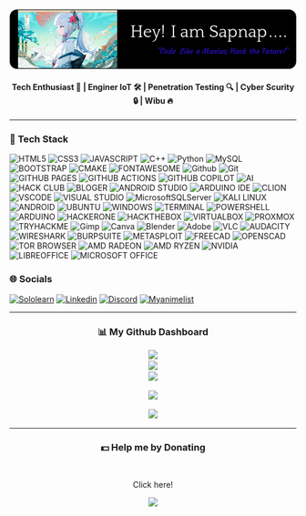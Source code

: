 <div align="center">
    <img src="Image_README/github-profile-3.png">
</div>
<h4 align="center">
    <strong>Tech Enthusiast 🤖 | Enginer IoT 🛠️ | Penetration Testing 🔍 | Cyber Scurity 🔒 | Wibu 🔥</strong>
</h4>

---
<h3>📓 Tech Stack</h3>

![HTML5](https://img.shields.io/badge/HTML5-E34F26?style=for-the-badge&logo=html5&logoColor=white) ![CSS3](https://img.shields.io/badge/CSS3-1572B6?style=for-the-badge&logo=css3&logoColor=white) ![JAVASCRIPT](https://img.shields.io/badge/JavaScript-323330?style=for-the-badge&logo=javascript&logoColor=F7DF1E) ![C++](https://img.shields.io/badge/C%2B%2B-00599C?style=for-the-badge&logo=c%2B%2B&logoColor=white) ![Python](https://img.shields.io/badge/python-3670A0?style=for-the-badge&logo=python&logoColor=ffdd54) ![MySQL](https://img.shields.io/badge/mysql-4479A1.svg?style=for-the-badge&logo=mysql&logoColor=white) ![BOOTSTRAP](https://img.shields.io/badge/Bootstrap-563D7C?style=for-the-badge&logo=bootstrap&logoColor=white) ![CMAKE](https://img.shields.io/badge/CMake-064F8C?style=for-the-badge&logo=cmake&logoColor=white) ![FONTAWESOME](https://img.shields.io/badge/Font_Awesome-339AF0?style=for-the-badge&logo=fontawesome&logoColor=white) ![Github](https://img.shields.io/badge/GitHub-100000?style=for-the-badge&logo=github&logoColor=white) ![Git](https://img.shields.io/badge/git-%23F05033.svg?style=for-the-badge&logo=git&logoColor=white) ![GITHUB PAGES](https://img.shields.io/badge/GitHub%20Pages-222222?style=for-the-badge&logo=GitHub%20Pages&logoColor=white) ![GITHUB ACTIONS](https://img.shields.io/badge/Github%20Actions-282a2e?style=for-the-badge&logo=githubactions&logoColor=367cfe) ![GITHUB COPILOT](https://img.shields.io/badge/github%20copilot-000000?style=for-the-badge&logo=githubcopilot&logoColor=white) ![AI](https://img.shields.io/badge/AI-77ffff?style=for-the-badge&logo=ai&logoColor=black) ![HACK CLUB](https://img.shields.io/badge/Hack%20Club-EC3750?style=for-the-badge&logo=Hack%20Club&logoColor=white) ![BLOGER](https://img.shields.io/badge/Blogger-FF5722?style=for-the-badge&logo=blogger&logoColor=white) ![ANDROID STUDIO](https://img.shields.io/badge/Android_Studio-3DDC84?style=for-the-badge&logo=android-studio&logoColor=white) ![ARDUINO IDE](https://img.shields.io/badge/Arduino_IDE-00979D?style=for-the-badge&logo=arduino&logoColor=white) ![CLION](https://img.shields.io/badge/CLion-000000?style=for-the-badge&logo=clion&logoColor=white) ![VSCODE](https://img.shields.io/badge/VSCode-0078D4?style=for-the-badge&logo=visual%20studio%20code&logoColor=white) ![VISUAL STUDIO](https://img.shields.io/badge/Visual_Studio-5C2D91?style=for-the-badge&logo=visual%20studio&logoColor=white) ![MicrosoftSQLServer](https://img.shields.io/badge/Microsoft%20SQL%20Server-CC2927?style=for-the-badge&logo=microsoft%20sql%20server&logoColor=white) ![KALI LINUX](https://img.shields.io/badge/Kali_Linux-00599c?style=for-the-badge&logo=kali-linux&logoColor=white) ![ANDROID](https://img.shields.io/badge/Android-3DDC84?style=for-the-badge&logo=android&logoColor=white) ![UBUNTU](https://img.shields.io/badge/Ubuntu-E95420?style=for-the-badge&logo=ubuntu&logoColor=white) ![WINDOWS](https://img.shields.io/badge/Windows-0078D6?style=for-the-badge&logo=windows&logoColor=white) ![TERMINAL](https://img.shields.io/badge/Terminal-0000CC?style=for-the-badge&logo=terminal&logoColor=white) ![POWERSHELL](https://img.shields.io/badge/powershell-5391FE?style=for-the-badge&logo=powershell&logoColor=white) ![ARDUINO](https://img.shields.io/badge/Arduino-00979D?style=for-the-badge&logo=Arduino&logoColor=white) ![HACKERONE](https://img.shields.io/badge/Hackerone-494649?style=for-the-badge&logo=hackerone&logoColor=white) ![HACKTHEBOX](https://img.shields.io/badge/HackTheBox-111927?style=for-the-badge&logo=Hack%20The%20Box&logoColor=9FEF00) ![VIRTUALBOX](https://img.shields.io/badge/VirtualBox-21416b?style=for-the-badge&logo=VirtualBox&logoColor=orange) ![PROXMOX](https://img.shields.io/badge/Proxmox-E57000?style=for-the-badge&logo=proxmox&logoColor=white) ![TRYHACKME](https://img.shields.io/badge/TryHackMe-212C42?style=for-the-badge&logo=TryHackMe&logoColor=white) ![Gimp](https://img.shields.io/badge/Gimp-657D8B?style=for-the-badge&logo=gimp&logoColor=FFFFFF) ![Canva](https://img.shields.io/badge/Canva-%2300C4CC.svg?style=for-the-badge&logo=Canva&logoColor=white) ![Blender](https://img.shields.io/badge/blender-%23F5792A.svg?style=for-the-badge&logo=blender&logoColor=white) ![Adobe](https://img.shields.io/badge/adobe-%23FF0000.svg?style=for-the-badge&logo=adobe&logoColor=white) ![VLC](https://img.shields.io/badge/VLC-FF8800?style=for-the-badge&logo=vlcmediaplayer&logoColor=white) ![AUDACITY](https://img.shields.io/badge/Audacity-0000CC?style=for-the-badge&logo=audacity&logoColor=white) ![WIRESHARK](https://img.shields.io/badge/Wireshark-1679A7?style=for-the-badge&logo=Wireshark&logoColor=white) ![BURPSUITE](https://img.shields.io/badge/burpsuite-FF6633?style=for-the-badge&logo=burpsuite&logoColor=white) ![METASPLOIT](https://img.shields.io/badge/metasploit-2596CD?style=for-the-badge&logo=metasploit&logoColor=white) ![FREECAD](https://img.shields.io/badge/freecad-%23FF0000.svg?style=for-the-badge&logo=freecad&logoColor=white) ![OPENSCAD](https://img.shields.io/badge/openscad-E57000?style=for-the-badge&logo=openscad&logoColor=brown) ![TOR BROWSER](https://img.shields.io/badge/Tor_Browser-7D4698?style=for-the-badge&logo=Tor-Browser&logoColor=white) ![AMD RADEON](https://img.shields.io/badge/AMD%20Radeon_RX_5500-ED1C24?style=for-the-badge&logo=amd&logoColor=white) ![AMD RYZEN](https://img.shields.io/badge/AMD%20Ryzen_7_3800X-ED1C24?style=for-the-badge&logo=amd&logoColor=white) ![NVIDIA](https://img.shields.io/badge/NVIDIA-GTX1650-76B900?style=for-the-badge&logo=nvidia&logoColor=white) ![LIBREOFFICE](https://img.shields.io/badge/LibreOffice-18A303?style=for-the-badge&logo=LibreOffice&logoColor=white) ![MICROSOFT OFFICE](https://img.shields.io/badge/Microsoft_Office-D83B01?style=for-the-badge&logo=microsoft-office&logoColor=white)

<h3>🌐 Socials</h3>

[![Sololearn](https://img.shields.io/badge/-Sololearn-3a464b?style=for-the-badge&logo=Sololearn&logoColor=white)](https://www.sololearn.com/en/profile/33719532/?ref=app)
[![Linkedin](https://img.shields.io/badge/LinkedIn-0077B5?style=for-the-badge&logo=linkedin&logoColor=white)](#)
[![Discord](https://img.shields.io/badge/Discord-5865F2?style=for-the-badge&logo=discord&logoColor=white)](https://discordapp.com/users/1329741776726265857)
[![Myanimelist](https://img.shields.io/badge/Myanimelist-2E51A2?style=for-the-badge&logo=myanimelist&logoColor=white)](https://myanimelist.net/profile/Sapnap00000)

---
<h3 align="center">📊 My Github Dashboard</h3>
<div align="center">
<img src="https://github-readme-stats.vercel.app/api?username=Sapnap&show=reviews,prs_merged_percentage&show_icons=true&title_color=2e2eff&bg_color=000000&text_color=ffffff&border_color=2e2eff&border_radius=20"/><br>
<img src="https://nirzak-streak-stats.vercel.app/?user=Sapnap00000&theme=github_dark&hide_border=false"/><br>
<img src="https://github-readme-stats.vercel.app/api/top-langs/?username=Sapnap00000&theme=github_dark&hide_border=false&include_all_commits=true&count_private=false&layout=compact"/><br>

<!-- 🏆 GitHub Trophies -->
<img src="https://github-profile-trophy.vercel.app/?username=Sapnap00000&theme=radical&no-frame=true&no-bg=false&margin-w=4&row=2&column=4"/><br>

<!-- 🔝 Top Contributed Repo -->
<img src="https://github-contributor-stats.vercel.app/api?username=Sapnap00000&limit=5&theme=dark&combine_all_yearly_contributions=true"/>
</div>

---
<h3 align="center">💵 Help me by Donating</h3><br>
<p align="center">Click here!</p>
<p align="center">
    <a href="https://google.com/">
        <img src="https://img.shields.io/badge/Patreon-F96854?style=for-the-badge&logo=patreon&logoColor=white">
    </a>
</p>
<!-- [![](https://visitcount.itsvg.in/api?id=Sapnap00000&icon=2&color=1)](https://visitcount.itsvg.in) -->
<!-- ================ SAPNAP ©️ COPYRIGHT 2025. ALL RIGHT RESERVED.================ -->